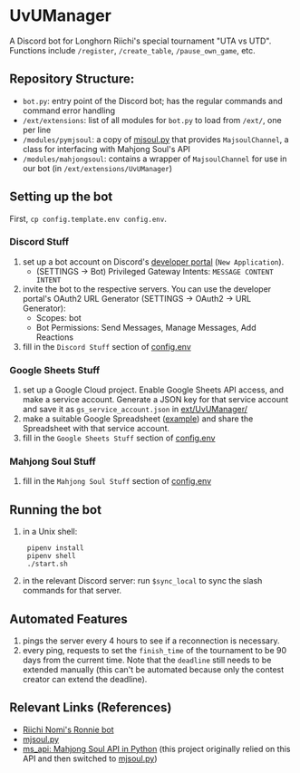 # UvUManager

A Discord bot for Longhorn Riichi's special tournament "UTA vs UTD". Functions include `/register`, `/create_table`, `/pause_own_game`, etc.
## Repository Structure:
- `bot.py`: entry point of the Discord bot; has the regular commands and command error handling
- `/ext/extensions`: list of all modules for `bot.py` to load from `/ext/`, one per line
- `/modules/pymjsoul`: a copy of [mjsoul.py](https://github.com/RiichiNomi/mjsoul.py) that provides `MajsoulChannel`, a class for interfacing with Mahjong Soul's API
- `/modules/mahjongsoul`: contains a wrapper of `MajsoulChannel` for use in our bot (in `/ext/extensions/UvUManager`)
## Setting up the bot
First, `cp config.template.env config.env`.
### Discord Stuff
1. set up a bot account on Discord's [developer portal](https://discord.com/developers/applications) (`New Application`).
    - (SETTINGS -> Bot) Privileged Gateway Intents: `MESSAGE CONTENT INTENT`
1. invite the bot to the respective servers. You can use the developer portal's OAuth2 URL Generator (SETTINGS -> OAuth2 -> URL Generator):
    - Scopes: bot
    - Bot Permissions: Send Messages, Manage Messages, Add Reactions
1. fill in the `Discord Stuff` section of [config.env](config.env)
### Google Sheets Stuff
1. set up a Google Cloud project. Enable Google Sheets API access, and make a service account. Generate a JSON key for that service account and save it as `gs_service_account.json` in [ext/UvUManager/](ext/UvUManager/)
1. make a suitable Google Spreadsheet ([example](https://docs.google.com/spreadsheets/d/1rvsH9FQVwqV5IE5YJbBqVqPjCJsl6P7E376IQBg4_Pg/edit?usp=sharing)) and share the Spreadsheet with that service account.
1. fill in the `Google Sheets Stuff` section of [config.env](config.env)
### Mahjong Soul Stuff
1. fill in the `Mahjong Soul Stuff` section of [config.env](config.env)

## Running the bot
1. in a Unix shell:

        pipenv install
        pipenv shell
        ./start.sh
1. in the relevant Discord server: run `$sync_local` to sync the slash commands for that server.

## Automated Features
1. pings the server every 4 hours to see if a reconnection is necessary.
1. every ping, requests to set the `finish_time` of the tournament to be 90 days from the current time. Note that the `deadline` still needs to be extended manually (this can't be automated because only the contest creator can extend the deadline).

## Relevant Links (References)
- [Riichi Nomi's Ronnie bot](https://github.com/RiichiNomi/ronnie)
- [mjsoul.py](https://github.com/RiichiNomi/mjsoul.py)
- [ms_api: Mahjong Soul API in Python](https://github.com/MahjongRepository/mahjong_soul_api/tree/master) (this project originally relied on this API and then switched to [mjsoul.py](https://github.com/RiichiNomi/mjsoul.py))

